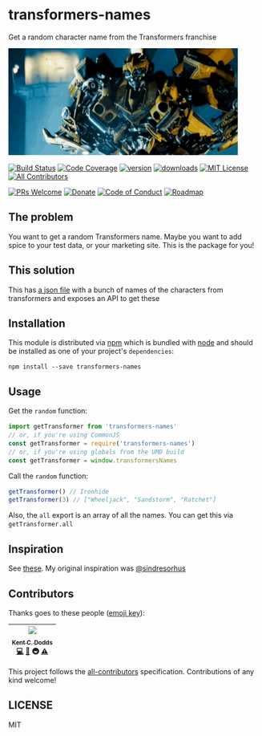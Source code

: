 # transformers-names

Get a random character name from the Transformers franchise

![transformers gif](other/transformers.gif)

[![Build Status][build-badge]][build]
[![Code Coverage][coverage-badge]][coverage]
[![version][version-badge]][package]
[![downloads][downloads-badge]][npm-stat]
[![MIT License][license-badge]][LICENSE]
[![All Contributors](https://img.shields.io/badge/all_contributors-1-orange.svg?style=flat-square)](#contributors)

[![PRs Welcome][prs-badge]][prs]
[![Donate][donate-badge]][donate]
[![Code of Conduct][coc-badge]][coc]
[![Roadmap][roadmap-badge]][roadmap]

## The problem

You want to get a random Transformers name. Maybe you want to add spice to your test data, or your marketing site. This
is the package for you!

## This solution

This has [a json file][json file] with a bunch of names of the characters from transformers and exposes an API to get
these

## Installation

This module is distributed via [npm][npm] which is bundled with [node][node] and should
be installed as one of your project's `dependencies`:

```
npm install --save transformers-names
```

## Usage

Get the `random` function:

```javascript
import getTransformer from 'transformers-names'
// or, if you're using CommonJS
const getTransformer = require('transformers-names')
// or, if you're using globals from the UMD build
const getTransformer = window.transformersNames
```

Call the `random` function:

```javascript
getTransformer() // Ironhide
getTransformer(3) // ["Wheeljack", "Sandstorm", "Ratchet"]
```

Also, the `all` export is an array of all the names. You can get this via `getTransformer.all`

## Inspiration

See [these](https://www.npmjs.com/search?q=-names). My original inspiration was [@sindresorhus][sindresorhus]

## Contributors

Thanks goes to these people ([emoji key][emojis]):

<!-- ALL-CONTRIBUTORS-LIST:START - Do not remove or modify this section -->
| [<img src="https://avatars.githubusercontent.com/u/1500684?v=3" width="100px;"/><br /><sub>Kent C. Dodds</sub>](https://kentcdodds.com)<br />[💻](https://github.com/kentcdodds/transformers-names/commits?author=kentcdodds) [📖](https://github.com/kentcdodds/transformers-names/commits?author=kentcdodds) 🚇 [⚠️](https://github.com/kentcdodds/transformers-names/commits?author=kentcdodds) |
| :---: |
<!-- ALL-CONTRIBUTORS-LIST:END -->

This project follows the [all-contributors][all-contributors] specification. Contributions of any kind welcome!

## LICENSE

MIT

[npm]: https://www.npmjs.com/
[node]: https://nodejs.org
[build-badge]: https://img.shields.io/travis/kentcdodds/transformers-names.svg?style=flat-square
[build]: https://travis-ci.org/kentcdodds/transformers-names
[coverage-badge]: https://img.shields.io/codecov/c/github/kentcdodds/transformers-names.svg?style=flat-square
[coverage]: https://codecov.io/github/kentcdodds/transformers-names
[version-badge]: https://img.shields.io/npm/v/transformers-names.svg?style=flat-square
[package]: https://www.npmjs.com/package/transformers-names
[downloads-badge]: https://img.shields.io/npm/dm/transformers-names.svg?style=flat-square
[npm-stat]: http://npm-stat.com/charts.html?package=transformers-names&from=2016-04-01
[license-badge]: https://img.shields.io/npm/l/transformers-names.svg?style=flat-square
[license]: https://github.com/kentcdodds/transformers-names/blob/master/other/LICENSE
[prs-badge]: https://img.shields.io/badge/PRs-welcome-brightgreen.svg?style=flat-square
[prs]: http://makeapullrequest.com
[donate-badge]: https://img.shields.io/badge/$-support-green.svg?style=flat-square
[donate]: http://kcd.im/donate
[coc-badge]: https://img.shields.io/badge/code%20of-conduct-ff69b4.svg?style=flat-square
[coc]: https://github.com/kentcdodds/transformers-names/blob/master/other/CODE_OF_CONDUCT.md
[roadmap-badge]: https://img.shields.io/badge/%F0%9F%93%94-roadmap-CD9523.svg?style=flat-square
[roadmap]: https://github.com/kentcdodds/transformers-names/blob/master/other/ROADMAP.md
[emojis]: https://github.com/kentcdodds/all-contributors#emoji-key
[all-contributors]: https://github.com/kentcdodds/all-contributors
[json file]: https://github.com/kentcdodds/starwars-names/blob/master/src/transformers-names.json
[sindresorhus]: https://github.com/sindresorhus
